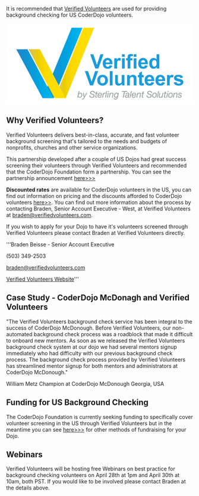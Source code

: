 It is recommended that [Verified
Volunteers](http://www.verifiedvolunteers.com/) are used for providing
background checking for US CoderDojo volunteers.

![Verified\_volunteers\_logo.png](../files/Verified_volunteers_logo.png
"../files/Verified_volunteers_logo.png")

## Why Verified Volunteers?

Verified Volunteers delivers best-in-class, accurate, and fast volunteer
background screening that's tailored to the needs and budgets of
nonprofits, churches and other service organizations.

This partnership developed after a couple of US Dojos had great success
screening their volunteers through Verified Volunteers and recommended
that the CoderDojo Foundation form a partnership. You can see the
partnership announcement
[here\>\>\>](../files/CoderDojo_Foundation_Partnership_Announcement_%28PDF%29.pdf)

**Discounted rates** are available for CoderDojo volunteers in the US,
you can find out information on pricing and the discounts afforded to
CoderDojo volunteers
[here\>\>](../files/VV_Proposal-CoderDojo.pdf).
You can find out more information about the process by contacting
Braden, Senior Account Executive - West, at Verified Volunteers at
braden@verifiedvolunteers.com.

If you wish to apply for your Dojo to have it's volunteers screened
through Verified Volunteers please contact Braden at Verified Volunteers
directly.

'''Braden Beisse - Senior Account Executive

(503) 349-2503

braden@verifiedvolunteers.com

[Verified Volunteers Website](http://www.verifiedvolunteers.com/)'''

## Case Study - CoderDojo McDonagh and Verified Volunteers

"The Verified Volunteers background check service has been integral to
the success of CoderDojo McDonough. Before Verified Volunteers, our
non-automated background check process was a roadblock that made it
difficult to onboard new mentors. As soon as we released the Verified
Volunteers background check system at our dojo we had several mentors
signup immediately who had difficulty with our previous background check
process. The background check process provided by Verified Volunteers
has streamlined mentor signup for both mentors and administrators at
CoderDojo McDonough."

William Metz Champion at CoderDojo McDonough Georgia, USA

## Funding for US Background Checking

The CoderDojo Foundation is currently seeking funding to specifically
cover volunteer screening in the US through Verified Volunteers but in
the meantime you can see
[here\>\>\>](Organising_a_Dojo#Fundraising.md)
for other methods of fundraising for your Dojo.

## Webinars

Verified Volunteers will be hosting free Webinars on best practice for
background checking volunteers on April 28th at 1pm and April 30th at
10am, both PST. If you would like to be involved please contact Braden
at the details above.
